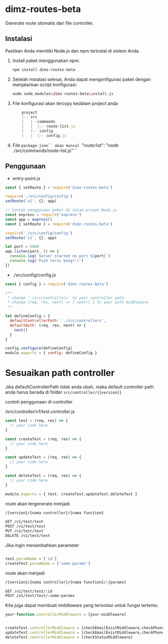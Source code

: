 # dimz-routes-beta

Generate route otomatis dari file controller.

## Instalasi

Pastikan Anda memiliki Node.js dan npm terinstal di sistem Anda.

1. Install paket menggunakan npm:

   ```bash
   npm install dimz-routes-beta
   ```

2. Setelah instalasi selesai, Anda dapat mengonfigurasi paket dengan menjalankan script konfigurasi:

   ```bash
   node node_modules\dimz-routes-beta\install.js
   ```

3. File konfigurasi akan tercopy kedalam project anda

   ```javascript
       project
       |-- src
       |   |--commands
       |   |  |-- route-list.js
       |   |-- config
       |   |  |-- config.js
   ```

4. File ` package.json`` akan muncul  `"route:list": "node ./src/commands/route-list.js"```

## Penggunaan

- entry-point.js

```javascript
const { setRoute } = require('dimz-routes-beta')

require('./src/config/config')
setRoute('v1', {}, app)
```

```javascript
// Contoh penggunaan paket di dalam proyek Node.js
const express = require('express')
const app = express()
const { setRoute } = require('dimz-routes-beta')

require('./src/config/config')
setRoute('v1', {}, app)

let port = 5000
app.listen(port, () => {
  console.log(`Server started on port ${port}`)
  console.log('Push terus bang!!!')
})
```

- ./src/config/config.js

```javascript
const { config } = require('dimz-routes-beta')

/**
 * change './src/controllers' to your controller path
 * change (req, res, next) => { next() } to your auth middleware
 */

let defineConfig = {
  defaultControllerPath: './src/controllers',
  defaultAuth: (req, res, next) => {
    next()
  }
}

config.configure(defineConfig)
module.exports = { config: defineConfig }
```

# Sesuaikan path controller

Jika defaultControllerPath tidak anda ubah, maka default controller path anda harus berada di folder `src/controller/{{version}}`

contoh penggunaan di controller

/src/controller/v1/test.controller.js

```javascript
const test = (req, res) => {
  // your code here
}

const createTest = (req, res) => {
  // your code here
}

const updateTest = (req, res) => {
  // your code here
}

const deleteTest = (req, res) => {
  // your code here
}

module.exports = { test, createTest,updateTest,deleteTest }
```

route akan tergenerate menjadi 

```bash
/{version}/{nama controller}/{nama function}

GET /v1/test/test
POST /v1/test/test
PUT /v1/test/test
DELETE /v1/test/test
```

Jika ingin menambahkan parameter 

```javascript

test.paramName = ['id']
createTest.paramName = ['some-params']

```

route akan menjadi 

```bash
/{version}/{nama controller}/{nama function}/:{params}

GET /v1/test/test/:id
POST /v1/test/test/:some-params
```

Kita juga dapat membuat middleware yang terisolasi untuk fungsi tertentu

```javascript
your-function.controllerMiddleware = [your-middleware]


createTest.controllerMiddleware = [checkEmailExistMiddleware,checkPhoneExistMiddleware]
updateTest.controllerMiddleware = [checkEmailExistMiddleware,checkPhoneExistMiddleware]
deleteTest.controllerMiddleware = [checkStatusMiddleware]
```